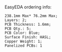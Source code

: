 EasyEDA ordering info:


    238.1mm Max* 76.2mm Max;
    Layers: 2;
    PCB Thickness: 1.6mm;
    PCB Qty.: 5;
    PCB Color: Blue;
    Surface Finish: HASL;
    Copper Weight: 1;
    Panelized PCBs: 1
